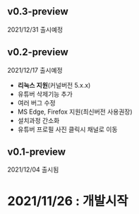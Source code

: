 ## v0.3-preview
2021/12/31 출시예정

## v0.2-preview
2021/12/17 출시예정

- **리눅스 지원**(커널버전 5.x.x)
- 유튜버 삭제기능 추가
- 여러 버그 수정
- MS Edge, Firefox 지원(최신버전 사용권장)
- 설치과정 간소화
- 유튜버 프로필 사진 클릭시 채널로 이동

## v0.1-preview
2021/12/04 출시됨

# 2021/11/26 : 개발시작
